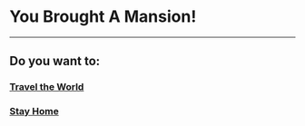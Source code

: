 # You Brought A Mansion!
---
## Do you want to:
### [Travel the World](death.md)
### [Stay Home](youstayedhomeveryday.md)